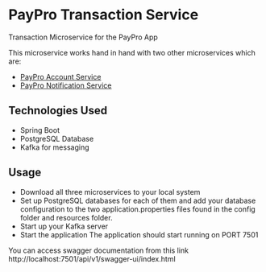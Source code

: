 # PayPro Transaction Service
Transaction Microservice for the PayPro App

This microservice works hand in hand with two other microservices which are:
- [PayPro Account Service](https://github.com/Victor-Chinewubeze/paypro-account-service "PayPro Account Service")
- [PayPro Notification Service](https://github.com/Victor-Chinewubeze/paypro-notification-service "PayPro Notification Service")

## Technologies Used
- Spring Boot
- PostgreSQL Database
- Kafka for messaging

## Usage
- Download all three microservices to your local system 
- Set up PostgreSQL databases for each of them and add your database configuration to the two application.properties files found in the config folder and resources folder.
- Start up your Kafka server
- Start the application
The application should start running on PORT 7501

You can access swagger documentation from this link http://localhost:7501/api/v1/swagger-ui/index.html
